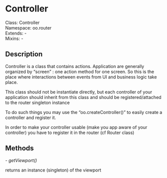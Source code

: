 Controller
==========
  
  Class: Controller  
  Namespace: oo.router  
  Extends: -  
  Mixins: -  


Description
-----------

  Controller is a class that contains actions. Application are generally organized by “screen” : one action method for  one screen. So this is the place where interactions between events from UI and business logic take place.

  This class should not be instantiate directly, but each controller of your application should inherit from this class and should be registered/attached to the router singleton instance

  To do such things you may use the “oo.createController()” to easily create a controller and register it.

  In order to make your controller usable (make you app aware of your controller) you have to register it in the router (cf Router class)


Methods
-------

  _- getViewport()_

  returns an instance (singleton) of the viewport